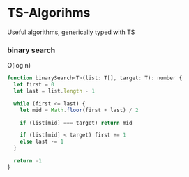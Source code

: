 # TS-Algorihms
Useful algorithms, generically typed with TS


### binary search
O(log n)

```js
function binarySearch<T>(list: T[], target: T): number {
  let first = 0
  let last = list.length - 1

  while (first <= last) {
    let mid = Math.floor(first + last) / 2

    if (list[mid] === target) return mid

    if (list[mid] < target) first += 1
    else last -= 1
  }

  return -1
}
```
